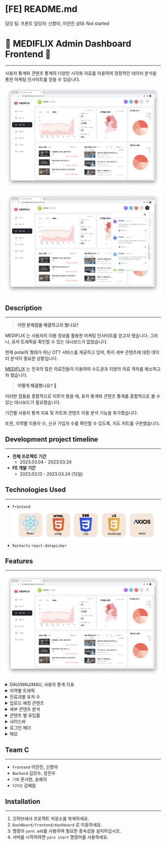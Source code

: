 # [FE] README.md

담당 팀: 프론트
담당자: 신향아, 이안진
상태: Not started

# 💊 MEDIFLIX Admin Dashboard Frontend 💊

---

사용자 통계와 콘텐츠 통계의 다양한 시각화 자료를 이용하여
정량적인 데이터 분석을 통한 마케팅 인사이트를 얻을 수 있습니다.

![Untitled](./frontend/dashboard/src/assets/img/%5BFE%5D%20README%20IMG/Untitled.png)

![Untitled](./frontend/dashboard/src/assets/img/%5BFE%5D%20README%20IMG/Untitled%201.png)

## Description

---

> **어떤 문제점을 해결하고자 했나요?**

MEDIFLIX 는 사용자의 이용 정보를 활용한 마케팅 인사이트를 얻고자 했습니다.
그러나, 유저 트래픽을 확인할 수 있는 대시보드가 없었습니다.

현재 potal의 형태가 아닌 OTT 서비스를 제공하고 있어,
특히 세부 콘텐츠에 대한 데이터 분석이 중요한 상황입니다.

[MEDIFLIX](https://www.mediflix.co.kr/) 는 전국의 많은 의료진들이 이용하여 수도권과 지방의 의료 격차를 해소하고자 했습니다.

> **어떻게 해결했나요? 🧐**

이러한 점들을 종합적으로 미루어 봤을 때,
유저 통계와 콘텐츠 통계를 종합적으로 볼 수 있는 대시보드가 필요했습니다.

기간별 사용자 통계 지표 및 차트와 콘텐츠 이용 분석 기능을 추가했습니다.

또한, 지역별 이용자 수, 신규 가입자 수를 확인할 수 있도록, 지도 차트를 구현했습니다.

## **Development project timeline**

---

- **전체 프로젝트 기간**
  - 2023.03.04 - 2023.03.24
- **FE 개발 기간**
  - 2023.03.13 - 2023.03.24 (12일)

## Technologies Used

---

- `Frontend`
  ![Untitled](./frontend/dashboard/src/assets/img/%5BFE%5D%20README%20IMG/Untitled%202.png)
- `Recharts` `react-datepicker`

## Features

---

![Untitled](./frontend/dashboard/src/assets/img/%5BFE%5D%20README%20IMG/Untitled%203.png)

<details>
<summary>DAU/WAU/MAU, 사용자 통계 지표</summary>
  
- 차트를 통해 DAU, WAU, MAU와 일간, 주간, 월간 신규 가입자를 확인할 수 있습니다.
- 오늘의 방문자 수, 페이지 뷰 수, 신규 가입자 수, 회원 이탈율을 확인할 수 있고,
전날 대비 증감 비율을 확인할 수 있습니다.
</details>

<details>
<summary> 지역별 트래픽</summary>
  
![ezgif.com-crop.gif](./frontend/dashboard/src/assets/img/%5BFE%5D%20README%20IMG/ezgif.com-crop.gif)

- 지역별 일일 방문자 및 신규 가입자 수를 지도 차트로 보여줍니다.
</details>

<details>
<summary> 진료과별 유저 수 </summary>
  
![진료과별 유저 수.gif](./frontend/dashboard/src/assets/img/%5BFE%5D%20README%20IMG/%EC%A7%84%EB%A3%8C%EA%B3%BC%EB%B3%84%20%EC%9C%A0%EC%A0%80%EC%88%98.gif)

- 진료과별 유저 수 통계 파이차트
  - ‘내과, 정형외과, 내분비대사내과, 신경과, 그 외’로 분리하여 전체 가입 회원 중 해당 과의 회원 비율을 나타냄
  - 마우스 오버 시, 상세 정보 노출 ( 총 유저 수 )
  </details>

<details>
<summary> 업로드 예정 콘텐츠 </summary>

- 드롭다운 메뉴: 카테고리 지정
- 카테고리 별로 썸네일 이미지, 제목, 전공, 업로드 예정 날짜 보여줌

![업로드예정.gif](./frontend/dashboard/src/assets/img/%5BFE%5D%20README%20IMG/%EC%97%85%EB%A1%9C%EB%93%9C%20%EC%98%88%EC%A0%95.gif)

</details>

<details>
<summary> 세부 콘텐츠 분석 </summary>
  
- 총 조회수: 필터링 후 동영상에 대한 총 조회수
- 기간 설정 : 달력을 통해 범위 설정 (default: 2023-03-01~2023-04-10)
- 드롭다운 메뉴 : 카테고리 지정

- 지정된 카테고리 별 가져오는 정보

```
❒ ORIGINAL
- thumbnailUrl
- seriesName _episodeNum
- uploadDate | major
- commentNum / likeNum / reviewNum
- viewsNum

❒ VOD
- thumbnailUrl
- title
- uploadDate |  major
- vodId
- viewsNum

❒ Live
- title
- uploadDate
- applicantNum
- applicableNum
- viewsNum

❒ LIFE
- title
- uploadDate_videoCategory
- commentNum / likeNum
- viewsNum
```

- 정렬 설정 : 카테고리별로 정렬 기준 불러옴

  ```jsx
  const original = {
    "view/desc": "조회수 높은 순",
    "view/asc": "조회수 낮은 순",
    comment: "댓글 많은 순",
    like: "좋아요 많은 순",
    review: "리뷰 많은 순",
  };

  const vod = {
    "view/desc": "조회수 높은 순",
    "view/asc": "조회수 낮은 순",
  };
  const live = {
    "view/desc": "조회수 높은 순",
    "view/asc": "조회수 낮은 순",
    comment: "댓글 많은 순",
    applicant: "신청인원 많은 순",
  };

  export const life = {
    "view/desc": "조회수 높은 순",
    "view/asc": "조회수 낮은 순",
    comment: "댓글 많은 순",
    like: "좋아요 많은 순",
  };
  ```

  ![ezgif.com-video-to-gif (1).gif](<./frontend/dashboard/src/assets/img/%5BFE%5D%20README%20IMG/ezgif.com-video-to-gif_(1)%201.gif>)
  </details>

<details>
<summary> 콘텐츠 별 유입률 </summary>
  
- 파이 차트 마우스 오버시 각 콘텐츠 종류별 유입률 확인 가능
- 콘텐츠 종류: original, vod, live, life  
  
 ![콘텐츠별 유저.gif](./frontend/dashboard/src/assets/img/%5BFE%5D%20README%20IMG/%EC%BD%98%ED%85%90%EC%B8%A0%EB%B3%84%20%EC%9C%A0%EC%9E%85%EB%A5%A0.gif)
</details>

<details>
<summary>사이드바</summary>
  
- 사이드 바 메뉴
  - 대시보드
  - 회원 관리
  - 콘텐츠 관리
    - HOME 관리
    - LIVE 관리
    - ORIGINAL 관리
    - VOD 관리
    - LIFE 관리
  - 알림 관리
  - 댓글 관리
  - 고객 센터
  - 기본 설정  
    
   ![사이드바.gif](./frontend/dashboard/src/assets/img/%5BFE%5D%20README%20IMG/%EC%82%AC%EC%9D%B4%EB%93%9C%EB%B0%94.gif)
  </details>
  <details>
  <summary> 로그인 헤더 </summary>
  
![로그인 헤더.gif](./frontend/dashboard/src/assets/img/%5BFE%5D%20README%20IMG/%EB%A1%9C%EA%B7%B8%EC%9D%B8%ED%97%A4%EB%8D%94.gif)
  
- 활동중인 관리자 : 로그인 중인 관리자를 확인할 수 있습니다.
  - 3명 이상의 관리자가 활동중일 때에는, 회색 동그라미에 나머지 관리자 수가 표시됩니다.
- 메모를 열고 닫을 수 있습니다.
</details>

<details>
<summary> 메모 </summary>
  
- <details> <summary> 메모 생성하기 </summary> 
  
  ![ezgif.com-video-to-gif (5).gif](<./frontend/dashboard/src/assets/img/%5BFE%5D%20README%20IMG/ezgif.com-video-to-gif_(5).gif>)
  </details>
- <details> <summary> 메모 수정/삭제하기 </summary>  
  
  ![ezgif.com-video-to-gif (4).gif](<./frontend/dashboard/src/assets/img/%5BFE%5D%20README%20IMG/ezgif.com-video-to-gif_(4).gif>)
  ![ezgif.com-video-to-gif (3).gif](<./frontend/dashboard/src/assets/img/%5BFE%5D%20README%20IMG/ezgif.com-video-to-gif_(3).gif>)
  </details>
- <details> <summary> 댓글 작성/확인하기 </summary>
  
  ![ezgif.com-video-to-gif (2).gif](<./frontend/dashboard/src/assets/img/%5BFE%5D%20README%20IMG/ezgif.com-video-to-gif_(2).gif>)
    </details>
   </details>

## Team C

---

- `Frontend` 이안진, 신향아
- `Backend` 김민수, 장진우
- `기획` 문서현, 송예지
- `디자인` 김혜림

## Installation

---

1. 깃허브에서 프로젝트 저장소를 복제하세요.
2. `DashBoard/frontend/dashboard` 로 이동하세요.
3. 명령어 `yarn add`를 사용하여 필요한 종속성을 설치하십시오.
4. 서버를 시작하려면 `yarn start` 명령어를 사용하세요.

